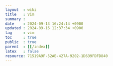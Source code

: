 ```yaml
---
layout  : wiki
title   : Vim
summary :
date    : 2024-09-13 16:24:14 +0900
updated : 2024-09-16 12:37:34 +0900
tag     : vim
toc     : true
public  : true
parent  : [[/index]]
latex   : false
resource: 71519A9F-52AB-427A-9202-1D639FDFD840
---
```

